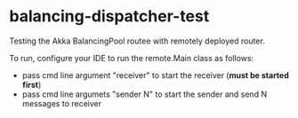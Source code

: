 balancing-dispatcher-test
=========================

Testing the Akka BalancingPool routee with remotely deployed router.

To run, configure your IDE to run the remote.Main class as follows:  
* pass cmd line argument "receiver" to start the receiver (**must be started first**)
* pass cmd line argumets "sender N" to start the sender and send N messages to receiver
